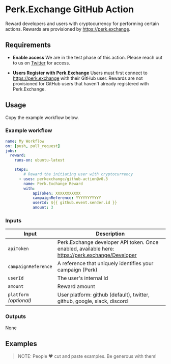 # Perk.Exchange GitHub Action

Reward developers and users with cryptocurrency for performing certain actions. Rewards are provisioned by <https://perk.exchange>.

## Requirements

- **Enable access** We are in the test phase of this action. Please reach out to us on [Twitter](https://twitter.com/perkexchange) for access.

- **Users Register with Perk.Exchange** Users must first connect to https://perk.exchange with their GitHub user. Rewards are not provisioned for GitHub users that haven't already registered with Perk.Exchange.

## Usage

Copy the example workflow below.

### Example workflow

```yaml
name: My Workflow
on: [push, pull_request]
jobs:
  reward:
    runs-on: ubuntu-latest

    steps:
        # Reward the initiating user with cryptocurrency       
      - uses: perkexchange/github-action@v0.3
        name: Perk.Exchange Reward
        with:
            apiToken: XXXXXXXXXXX
            campaignReference: YYYYYYYYYYY
            userId: ${{ github.event.sender.id }}
            amount: 3
```

### Inputs

| Input                                             | Description                                        |
|------------------------------------------------------|-----------------------------------------------|
| `apiToken`  | Perk.Exchange developer API token. Once enabled, available here: https://perk.exchange/Developer    |
| `campaignReference`  | A reference that uniquely identifies your campaign (Perk)    |
| `userId`  | The user's internal Id    |
| `amount`  | Reward amount   |
| `platform` _(optional)_  | User platform: github (default), twitter, github, google, slack, discord    |

### Outputs

None

## Examples

> NOTE: People ❤️ cut and paste examples. Be generous with them!
